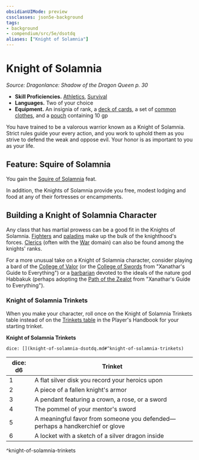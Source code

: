 ```yaml
---
obsidianUIMode: preview
cssclasses: json5e-background
tags:
- background
- compendium/src/5e/dsotdq
aliases: ["Knight of Solamnia"]
---
```

# Knight of Solamnia
*Source: Dragonlance: Shadow of the Dragon Queen p. 30*  

- **Skill Proficiencies.** [Athletics](/Systems/5e/rules/skills.md#Athletics), [Survival](/Systems/5e/rules/skills.md#Survival)  
- **Languages.** Two of your choice  
- **Equipment.** An insignia of rank, a [deck of cards](/Systems/5e/items/playing-card-set.md), a set of [common clothes](/Systems/5e/items/common-clothes.md), and a [pouch](/Systems/5e/items/pouch.md) containing 10 gp  

You have trained to be a valorous warrior known as a Knight of Solamnia. Strict rules guide your every action, and you work to uphold them as you strive to defend the weak and oppose evil. Your honor is as important to you as your life.

## Feature: Squire of Solamnia

You gain the [Squire of Solamnia](/Systems/5e/feats/squire-of-solamnia-dsotdq.md) feat.

In addition, the Knights of Solamnia provide you free, modest lodging and food at any of their fortresses or encampments.

## Building a Knight of Solamnia Character

Any class that has martial prowess can be a good fit in the Knights of Solamnia. [Fighters](/Systems/5e/classes/fighter.md) and [paladins](/Systems/5e/classes/paladin.md) make up the bulk of the knighthood's forces. [Clerics](/Systems/5e/classes/cleric.md) (often with the [War](/Systems/5e/classes/cleric-war-domain.md) domain) can also be found among the knights' ranks.

For a more unusual take on a Knight of Solamnia character, consider playing a bard of the [College of Valor](/Systems/5e/classes/bard-college-of-valor.md) (or the [College of Swords](/Systems/5e/classes/bard-college-of-swords-xge.md) from "Xanathar's Guide to Everything") or a [barbarian](/Systems/5e/classes/barbarian.md) devoted to the ideals of the nature god Habbakuk (perhaps adopting the [Path of the Zealot](/Systems/5e/classes/barbarian-path-of-the-zealot-xge.md) from "Xanathar's Guide to Everything").

### Knight of Solamnia Trinkets

When you make your character, roll once on the Knight of Solamnia Trinkets table instead of on the [Trinkets table](/Systems/5e/items/trinket.md) in the Player's Handbook for your starting trinket.

**Knight of Solamnia Trinkets**

`dice: [](knight-of-solamnia-dsotdq.md#^knight-of-solamnia-trinkets)`

| dice: d6 | Trinket |
|----------|---------|
| 1 | A flat silver disk you record your heroics upon |
| 2 | A piece of a fallen knight's armor |
| 3 | A pendant featuring a crown, a rose, or a sword |
| 4 | The pommel of your mentor's sword |
| 5 | A meaningful favor from someone you defended—perhaps a handkerchief or glove |
| 6 | A locket with a sketch of a silver dragon inside |
^knight-of-solamnia-trinkets